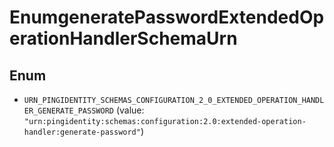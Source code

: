 

# EnumgeneratePasswordExtendedOperationHandlerSchemaUrn

## Enum


* `URN_PINGIDENTITY_SCHEMAS_CONFIGURATION_2_0_EXTENDED_OPERATION_HANDLER_GENERATE_PASSWORD` (value: `"urn:pingidentity:schemas:configuration:2.0:extended-operation-handler:generate-password"`)



